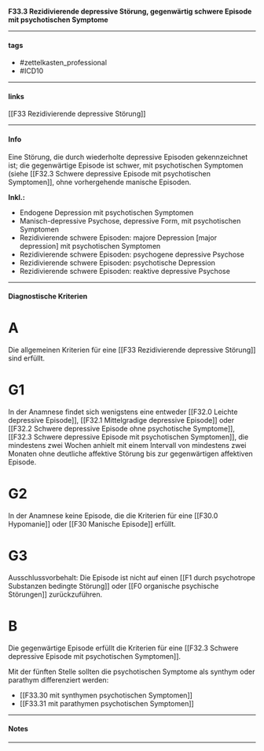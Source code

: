 __F33.3 Rezidivierende depressive Störung, gegenwärtig schwere Episode mit psychotischen Symptome__

___________________________________________
#### tags

- #zettelkasten_professional
- #ICD10 
___________________________________________
#### links

[[F33 Rezidivierende depressive Störung]]

___________________________________________
#### Info
Eine Störung, die durch wiederholte depressive Episoden gekennzeichnet ist; die gegenwärtige Episode ist schwer, mit psychotischen Symptomen (siehe [[F32.3 Schwere depressive Episode mit psychotischen Symptomen]], ohne vorhergehende manische Episoden.

__Inkl.:__
- Endogene Depression mit psychotischen Symptomen  
- Manisch-depressive Psychose, depressive Form, mit psychotischen Symptomen
- Rezidivierende schwere Episoden: majore Depression [major depression] mit psychotischen Symptomen  
- Rezidivierende schwere Episoden: psychogene depressive Psychose  
- Rezidivierende schwere Episoden: psychotische Depression  
- Rezidivierende schwere Episoden: reaktive depressive Psychose
___________________________________________
#### Diagnostische Kriterien
# A
Die allgemeinen Kriterien für eine [[F33 Rezidivierende depressive Störung]] sind erfüllt.

# G1
In der Anamnese findet sich wenigstens eine entweder [[F32.0 Leichte depressive Episode]], [[F32.1 Mittelgradige depressive Episode]] oder [[F32.2 Schwere depressive Episode ohne psychotische Symptome]], [[F32.3 Schwere depressive Episode mit psychotischen Symptomen]], die mindestens zwei Wochen anhielt mit einem Intervall von mindestens zwei Monaten ohne deutliche affektive Störung bis zur gegenwärtigen affektiven Episode.

# G2
In der Anamnese keine Episode, die die Kriterien für eine [[F30.0 Hypomanie]] oder [[F30 Manische Episode]] erfüllt.

# G3
Ausschlussvorbehalt: Die Episode ist nicht auf einen [[F1 durch psychotrope Substanzen bedingte Störung]] oder [[F0 organische psychische Störungen]] zurückzuführen.

# B
Die gegenwärtige Episode erfüllt die Kriterien für eine [[F32.3 Schwere depressive Episode mit psychotischen Symptomen]].

Mit der fünften Stelle sollten die psychotischen Symptome als synthym oder parathym differenziert werden:

- [[F33.30 mit synthymen psychotischen Symptomen]]
- [[F33.31 mit parathymen psychotischen Symptomen]]
___________________________________________
#### Notes

___________________________________________

